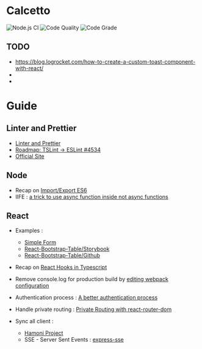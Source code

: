 # Calcetto
![Node.js CI](https://github.com/paolocattani/calcetto/workflows/Node.js%20CI/badge.svg?branch=develop&event=push)
![Code Quality](https://www.code-inspector.com/project/11105/score/svg) 
![Code Grade](https://www.code-inspector.com/project/11105/status/svg) 

## TODO
- https://blog.logrocket.com/how-to-create-a-custom-toast-component-with-react/
-
-

# Guide

## Linter and Prettier
- [Linter and Prettier](https://www.robertcooper.me/using-eslint-and-prettier-in-a-typescript-project)
- [Roadmap: TSLint -> ESLint #4534](https://github.com/palantir/tslint/issues/4534)
 - [Official Site](https://eslint.org/docs/user-guide/configuring)

## Node
- Recap on [Import/Export ES6](https://medium.com/@etherealm/named-export-vs-default-export-in-es6-affb483a0910)
- IIFE : [a trick to use async function inside not async functions](https://medium.com/javascript-in-plain-english/https-medium-com-javascript-in-plain-english-stop-feeling-iffy-about-using-an-iife-7b0292aba174)


## React
- Examples :
  - [Simple Form](https://www.carlrippon.com/building-super-simple-react-form-component-typescript-basics/)
  - [React-Bootstrap-Table/Storybook](https://react-bootstrap-table.github.io/react-bootstrap-table2/storybook/index.html?selectedKind=Cell%20Editing&selectedStory=Click%20to%20Edit&full=0&addons=1&stories=1&panelRight=0&addonPanel=storybook%2Factions%2Factions-panel)
  - [React-Bootstrap-Table/Github](https://github.com/react-bootstrap-table/react-bootstrap-table2)

- Recap on [React Hooks in Typescript](https://medium.com/@jrwebdev/react-hooks-in-typescript-88fce7001d0d)
- Remove console.log for production build by [editing webpack configuration](https://stackoverflow.com/questions/56276325/how-can-remove-console-log-in-the-production-build-of-a-react-application-create)
- Authentication process : [A better authentication process](https://stackoverflow.com/questions/59422159/redirecting-a-user-to-the-page-they-requested-after-successful-authentication-wi/59423442#59423442)
- Handle private routing : [Private Routing with react-router-dom](https://stackoverflow.com/questions/47747754/how-to-rewrite-the-protected-router-using-typescript-and-react-router-4-and-5)
- Sync all client :
  - [Hamoni Project](https://github.com/pmbanugo/realtime-react-datatable)
  - SSE - Server Sent Events : [express-sse](https://www.npmjs.com/package/express-sse)
